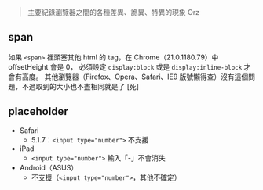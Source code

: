 >	主要紀錄瀏覽器之間的各種差異、詭異、特異的現象 Orz

span
----
如果 `<span>` 裡頭塞其他 html 的 tag，在 Chrome（21.0.1180.79）中 offsetHeight 會是 0，
必須設定 `display:block` 或是 `display:inline-block` 才會有高度。
其他瀏覽器（Firefox、Opera、Safari、IE9 版號懶得查）沒有這個問題，不過取到的大小也不盡相同就是了 \[死]

placeholder
-----------
* Safari
	* 5.1.7：`<input type="number">` 不支援
* iPad
	* `<input type="number">` 輸入「-」不會消失
* Android（ASUS）
	* 不支援（`<input type="number">`，其他不確定）
